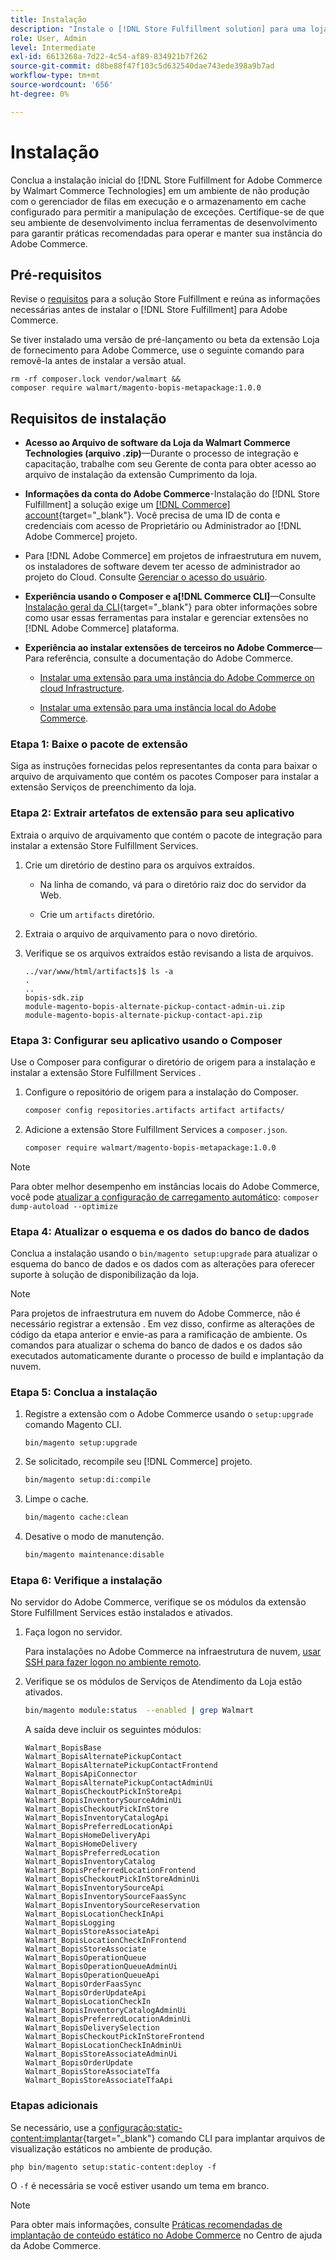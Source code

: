 ```yaml
---
title: Instalação
description: "Instale o [!DNL Store Fulfillment solution] para uma loja da Adobe Commerce usando o Composer para PHP."
role: User, Admin
level: Intermediate
exl-id: 6613268a-7d22-4c54-af89-834921b7f262
source-git-commit: d8be88f47f103c5d632540dae743ede398a9b7ad
workflow-type: tm+mt
source-wordcount: '656'
ht-degree: 0%

---
```



# Instalação

Conclua a instalação inicial do [!DNL Store Fulfillment for Adobe Commerce by Walmart Commerce Technologies] em um ambiente de não produção com o gerenciador de filas em execução e o armazenamento em cache configurado para permitir a manipulação de exceções. Certifique-se de que seu ambiente de desenvolvimento inclua ferramentas de desenvolvimento para garantir práticas recomendadas para operar e manter sua instância do Adobe Commerce.

## Pré-requisitos

Revise o [requisitos](solution-requirements.md) para a solução Store Fulfillment e reúna as informações necessárias antes de instalar o [!DNL Store Fulfillment] para Adobe Commerce.

Se tiver instalado uma versão de pré-lançamento ou beta da extensão Loja de fornecimento para Adobe Commerce, use o seguinte comando para removê-la antes de instalar a versão atual.

```terminal
rm -rf composer.lock vendor/walmart &&
composer require walmart/magento-bopis-metapackage:1.0.0
```

## Requisitos de instalação

- **Acesso ao Arquivo de software da Loja da Walmart Commerce Technologies (arquivo .zip)**—Durante o processo de integração e capacitação, trabalhe com seu Gerente de conta para obter acesso ao arquivo de instalação da extensão Cumprimento da loja.

- **Informações da conta do Adobe Commerce**-Instalação do [!DNL Store Fulfillment] a solução exige um [[!DNL Commerce] account](https://docs.magento.com/user-guide/magento/magento-account.html){target="_blank"}. Você precisa de uma ID de conta e credenciais com acesso de Proprietário ou Administrador ao [!DNL Adobe Commerce] projeto.

- Para [!DNL Adobe Commerce] em projetos de infraestrutura em nuvem, os instaladores de software devem ter acesso de administrador ao projeto do Cloud. Consulte [Gerenciar o acesso do usuário](https://devdocs.magento.com/cloud/project/user-admin.html).

- **Experiência usando o Composer e a[!DNL Commerce CLI]**—Consulte [Instalação geral da CLI](https://devdocs.magento.com/extensions/install/){target="_blank"} para obter informações sobre como usar essas ferramentas para instalar e gerenciar extensões no [!DNL Adobe Commerce] plataforma.

- **Experiência ao instalar extensões de terceiros no Adobe Commerce**—Para referência, consulte a documentação do Adobe Commerce.

   - [Instalar uma extensão para uma instância do Adobe Commerce on cloud Infrastructure](https://devdocs.magento.com/cloud/howtos/install-components.html#install-an-extension).

   - [Instalar uma extensão para uma instância local do Adobe Commerce](https://devdocs.magento.com/extensions/install/).

### Etapa 1: Baixe o pacote de extensão

Siga as instruções fornecidas pelos representantes da conta para baixar o arquivo de arquivamento que contém os pacotes Composer para instalar a extensão Serviços de preenchimento da loja.

### Etapa 2: Extrair artefatos de extensão para seu aplicativo

Extraia o arquivo de arquivamento que contém o pacote de integração para instalar a extensão Store Fulfillment Services.

1. Crie um diretório de destino para os arquivos extraídos.

   - Na linha de comando, vá para o diretório raiz doc do servidor da Web.

   - Crie um `artifacts` diretório.

1. Extraia o arquivo de arquivamento para o novo diretório.

1. Verifique se os arquivos extraídos estão revisando a lista de arquivos.

   ```
   ../var/www/html/artifacts]$ ls -a
   .
   ..
   bopis-sdk.zip
   module-magento-bopis-alternate-pickup-contact-admin-ui.zip
   module-magento-bopis-alternate-pickup-contact-api.zip
   ```

### Etapa 3: Configurar seu aplicativo usando o Composer

Use o Composer para configurar o diretório de origem para a instalação e instalar a extensão Store Fulfillment Services .

1. Configure o repositório de origem para a instalação do Composer.

   ```bash
   composer config repositories.artifacts artifact artifacts/
   ```

1. Adicione a extensão Store Fulfillment Services a `composer.json`.

   ```bash
   composer require walmart/magento-bopis-metapackage:1.0.0
   ```

>[!NOTE]
>
>Para obter melhor desempenho em instâncias locais do Adobe Commerce, você pode [atualizar a configuração de carregamento automático](https://experienceleague.adobe.com/docs/commerce-operations/performance-best-practices/deployment-flow.html#update-the-autoloader): `composer dump-autoload --optimize`

### Etapa 4: Atualizar o esquema e os dados do banco de dados

Conclua a instalação usando o `bin/magento setup:upgrade` para atualizar o esquema do banco de dados e os dados com as alterações para oferecer suporte à solução de disponibilização da loja.

>[!NOTE]
>
>Para projetos de infraestrutura em nuvem do Adobe Commerce, não é necessário registrar a extensão . Em vez disso, confirme as alterações de código da etapa anterior e envie-as para a ramificação de ambiente. Os comandos para atualizar o schema do banco de dados e os dados são executados automaticamente durante o processo de build e implantação da nuvem.

### Etapa 5: Conclua a instalação

1. Registre a extensão com o Adobe Commerce usando o `setup:upgrade` comando Magento CLI.

   ```terminal
   bin/magento setup:upgrade
   ```

1. Se solicitado, recompile seu [!DNL Commerce] projeto.

   ```bash
   bin/magento setup:di:compile
   ```

1. Limpe o cache.

   ```bash
   bin/magento cache:clean
   ```

1. Desative o modo de manutenção.

   ```bash
   bin/magento maintenance:disable
   ```

### Etapa 6: Verifique a instalação

No servidor do Adobe Commerce, verifique se os módulos da extensão Store Fulfillment Services estão instalados e ativados.

1. Faça logon no servidor.

   Para instalações no Adobe Commerce na infraestrutura de nuvem, [usar SSH para fazer logon no ambiente remoto](https://devdocs.magento.com/cloud/env/environments-ssh.html#ssh).

1. Verifique se os módulos de Serviços de Atendimento da Loja estão ativados.

   ```bash
   bin/magento module:status  --enabled | grep Walmart
   ```

   A saída deve incluir os seguintes módulos:

   ```
   Walmart_BopisBase
   Walmart_BopisAlternatePickupContact
   Walmart_BopisAlternatePickupContactFrontend
   Walmart_BopisApiConnector
   Walmart_BopisAlternatePickupContactAdminUi
   Walmart_BopisCheckoutPickInStoreApi
   Walmart_BopisInventorySourceAdminUi
   Walmart_BopisCheckoutPickInStore
   Walmart_BopisInventoryCatalogApi
   Walmart_BopisPreferredLocationApi
   Walmart_BopisHomeDeliveryApi
   Walmart_BopisHomeDelivery
   Walmart_BopisPreferredLocation
   Walmart_BopisInventoryCatalog
   Walmart_BopisPreferredLocationFrontend
   Walmart_BopisCheckoutPickInStoreAdminUi
   Walmart_BopisInventorySourceApi
   Walmart_BopisInventorySourceFaasSync
   Walmart_BopisInventorySourceReservation
   Walmart_BopisLocationCheckInApi
   Walmart_BopisLogging
   Walmart_BopisStoreAssociateApi
   Walmart_BopisLocationCheckInFrontend
   Walmart_BopisStoreAssociate
   Walmart_BopisOperationQueue
   Walmart_BopisOperationQueueAdminUi
   Walmart_BopisOperationQueueApi
   Walmart_BopisOrderFaasSync
   Walmart_BopisOrderUpdateApi
   Walmart_BopisLocationCheckIn
   Walmart_BopisInventoryCatalogAdminUi
   Walmart_BopisPreferredLocationAdminUi
   Walmart_BopisDeliverySelection
   Walmart_BopisCheckoutPickInStoreFrontend
   Walmart_BopisLocationCheckInAdminUi
   Walmart_BopisStoreAssociateAdminUi
   Walmart_BopisOrderUpdate
   Walmart_BopisStoreAssociateTfa
   Walmart_BopisStoreAssociateTfaApi
   ```

### Etapas adicionais

Se necessário, use a [configuração:static-content:implantar](https://experienceleague.adobe.com/docs/commerce-operations/reference/commerce-on-premises.html){target="_blank"} comando CLI para implantar arquivos de visualização estáticos no ambiente de produção.

```terminal
php bin/magento setup:static-content:deploy -f
```

O `-f` é necessária se você estiver usando um tema em branco.

>[!NOTE]
>
>Para obter mais informações, consulte [Práticas recomendadas de implantação de conteúdo estático no Adobe Commerce](https://experienceleague.adobe.com/docs/commerce-operations/implementation-playbook/best-practices/development/static-content-deployment.html) no Centro de ajuda da Adobe Commerce.
